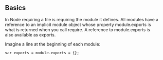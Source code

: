 ## Basics
In Node requiring a file is requiring the module it defines. All modules have a reference to an implicit module object whose property module.exports is what is returned when you call require. A reference to module.exports is also available as exports.

Imagine a line at the beginning of each module:

`var exports = module.exports = {};`
